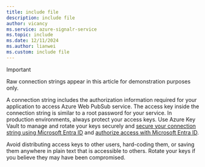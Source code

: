 ```yaml
---
title: include file
description: include file
author: vicancy
ms.service: azure-signalr-service
ms.topic: include
ms.date: 12/11/2024
ms.author: lianwei
ms.custom: include file
---
```


> [!IMPORTANT]
> Raw connection strings appear in this article for demonstration purposes only.
>
> A connection string includes the authorization information required for your application to access Azure Web PubSub service. The access key inside the connection string is similar to a root password for your service. In production environments, always protect your access keys. Use Azure Key Vault to manage and rotate your keys securely and [secure your connection string using Microsoft Entra ID](../concept-connection-string.md#use-microsoft-entra-id) and [authorize access with Microsoft Entra ID](../signalr-concept-authorize-azure-active-directory.md).
>
> Avoid distributing access keys to other users, hard-coding them, or saving them anywhere in plain text that is accessible to others. Rotate your keys if you believe they may have been compromised.
